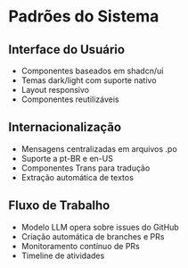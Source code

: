 # Padrões do Sistema

## Interface do Usuário
- Componentes baseados em shadcn/ui
- Temas dark/light com suporte nativo
- Layout responsivo
- Componentes reutilizáveis

## Internacionalização
- Mensagens centralizadas em arquivos .po
- Suporte a pt-BR e en-US
- Componentes Trans para tradução
- Extração automática de textos

## Fluxo de Trabalho
- Modelo LLM opera sobre issues do GitHub
- Criação automática de branches e PRs
- Monitoramento contínuo de PRs
- Timeline de atividades
